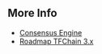 ## More Info

- [Consensus Engine](internet4:consensus3)
- [Roadmap TFChain 3.x](internet4:roadmap_tfchain3)
